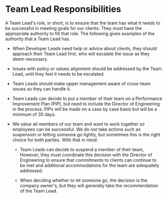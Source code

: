 # Team Lead Responsibilities

A Team Lead's role, in short, is to ensure that the team has what it needs to be successful in meeting goals for our clients. They must have the appropriate authority to fill that role. The following gives examples of the authority that a Team Lead has.

- When Developer Leads need help or advice about clients, they should approach their Team Lead first, who will escalate the issue as they deem necessary.

- Issues with policy or values alignment should be addressed by the Team Lead, until they feel it needs to be escalated.

- Team Leads should make upper management aware of cross-team issues so they can handle it.

- Team Leads can decide to put a member of their team on a Performance Improvement Plan (PIP), but need to include the Director of Engineering in the process. PIPs will be made on a case by case basis but will be a minimum of 30 days.

- We value all members of our team and want to work together so employees can be successful. We do not take actions such as suspension or letting someone go lightly, but sometimes this is the right choice for both parties. With that in mind:

  - Team Leads can decide to suspend a member of their team, However, they must coordinate this decision with the Director of Engineering to ensure that commitments to clients can continue to be met and additional accommodations for the team are adequately addressed.

  - When deciding whether to let someone go, the decision is the company owner's, but they will generally take the recommendation of the Team Lead.
